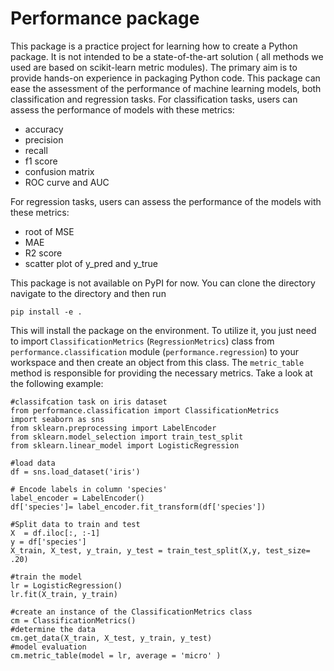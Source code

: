 # Performance package

This package is a practice project for learning how to create a Python package. It is not intended to be a state-of-the-art solution ( all methods we used are based on scikit-learn metric modules). The primary aim is to provide hands-on experience in packaging Python code. This package can ease the assessment of the performance of machine learning models, both classification and regression tasks. For classification tasks, users can assess the performance of models with these metrics:

- accuracy
- precision
- recall
- f1 score
- confusion matrix
- ROC curve and AUC

For regression tasks, users can assess the performance of the models with these metrics:

- root of MSE
- MAE
- R2 score
- scatter plot of y_pred and y_true

This package is not available on PyPI for now. You can clone the directory navigate to the directory and then run 

```
pip install -e .
```
This will install the package on the environment. To utilize it, you just need to import `ClassificationMetrics` (`RegressionMetrics`) class from `performance.classification` module (`performance.regression`) to your workspace and then create an object from this class. The `metric_table` method is responsible for providing the necessary metrics. Take a look at the following example:

```
#classifcation task on iris dataset
from performance.classification import ClassificationMetrics
import seaborn as sns
from sklearn.preprocessing import LabelEncoder
from sklearn.model_selection import train_test_split
from sklearn.linear_model import LogisticRegression

#load data
df = sns.load_dataset('iris')

# Encode labels in column 'species'
label_encoder = LabelEncoder()
df['species']= label_encoder.fit_transform(df['species'])

#Split data to train and test
X  = df.iloc[:, :-1]
y = df['species']
X_train, X_test, y_train, y_test = train_test_split(X,y, test_size= .20)

#train the model
lr = LogisticRegression()
lr.fit(X_train, y_train)

#create an instance of the ClassificationMetrics class
cm = ClassificationMetrics()
#determine the data
cm.get_data(X_train, X_test, y_train, y_test)
#model evaluation
cm.metric_table(model = lr, average = 'micro' )

```
